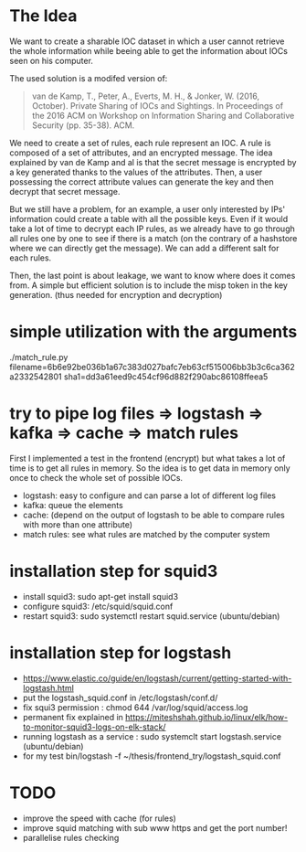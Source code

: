 # The Idea

We want to create a sharable IOC dataset in which a user cannot retrieve the whole information while beeing able to get the information about IOCs seen on his computer.

The used solution is a modifed version of:
> van de Kamp, T., Peter, A., Everts, M. H., & Jonker, W. (2016, October). Private Sharing of IOCs and Sightings. In Proceedings of the 2016 ACM on Workshop on Information Sharing and Collaborative Security (pp. 35-38). ACM.

We need to create a set of rules, each rule represent an IOC. A rule is composed of a set of attributes, and an encrypted message. The idea explained by van de Kamp and al is that the secret message is encrypted by a key generated thanks to the values of the attributes. Then, a user possessing the correct attribute values can generate the key and then decrypt that secret message.

But we still have a problem, for an example, a user only interested by IPs' information could create a table with all the possible keys. Even if it would take a lot of time to decrypt each IP rules, as we already have to go through all rules one by one to see if there is a match (on the contrary of a hashstore where we can directly get the message). We can add a different salt for each rules.

Then, the last point is about leakage, we want to know where does it comes from. A simple but efficient solution is to include the misp token in the key generation. (thus needed for encryption and decryption)

# simple utilization with the arguments
./match_rule.py filename=6b6e92be036b1a67c383d027bafc7eb63cf515006bb3b3c6ca362a2332542801 sha1=dd3a61eed9c454cf96d882f290abc86108ffeea5


# try to pipe log files => logstash => kafka => cache => match rules

First I implemented a test in the frontend (encrypt) but what takes a lot of time is to get all rules in memory. So the idea is to get data in memory only once to check the whole set of possible IOCs.

- logstash: easy to configure and can parse a lot of different log files
- kafka: queue the elements
- cache: (depend on the output of logstash to be able to compare rules with more than one attribute)
- match rules: see what rules are matched by the computer system

# installation step for squid3

- install squid3: sudo apt-get install squid3
- configure squid3: /etc/squid/squid.conf
- restart squid3: sudo systemctl restart squid.service (ubuntu/debian)

# installation step for logstash

- https://www.elastic.co/guide/en/logstash/current/getting-started-with-logstash.html
- put the logstash_squid.conf in /etc/logstash/conf.d/
- fix squi3 permission : chmod 644 /var/log/squid/access.log
- permanent fix explained in https://miteshshah.github.io/linux/elk/how-to-monitor-squid3-logs-on-elk-stack/
- running logstash as a service : sudo systemclt start logstash.service (ubuntu/debian)
- for my test bin/logstash -f ~/thesis/frontend_try/logstash_squid.conf 


# TODO
- improve the speed with cache (for rules)
- improve squid matching with sub www https and get the port number! 
- parallelise rules checking
